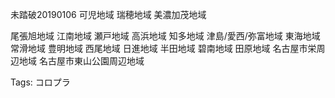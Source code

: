 未踏破20190106
可児地域
瑞穂地域
美濃加茂地域


尾張旭地域
江南地域
瀬戸地域
高浜地域
知多地域
津島/愛西/弥富地域
東海地域
常滑地域
豊明地域
西尾地域
日進地域
半田地域
碧南地域
田原地域
名古屋市栄周辺地域
名古屋市東山公園周辺地域





Tags:
  コロプラ